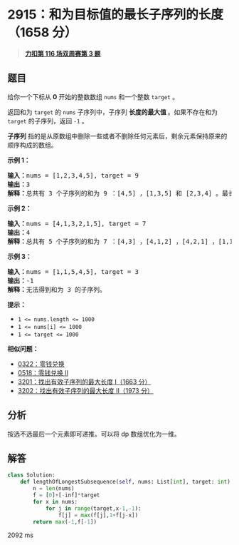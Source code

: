 # 2915：和为目标值的最长子序列的长度（1658 分）


> <u>**[力扣第 116 场双周赛第 3 题](https://leetcode.cn/problems/length-of-the-longest-subsequence-that-sums-to-target/)**</u>

## 题目

<p>给你一个下标从 <strong>0</strong> 开始的整数数组 <code>nums</code> 和一个整数 <code>target</code> 。</p>

<p>返回和为 <code>target</code> 的 <code>nums</code> 子序列中，子序列 <strong>长度的最大值 </strong>。如果不存在和为 <code>target</code> 的子序列，返回 <code>-1</code> 。</p>

<p><strong>子序列</strong> 指的是从原数组中删除一些或者不删除任何元素后，剩余元素保持原来的顺序构成的数组。</p>



<p><strong class="example">示例 1：</strong></p>

<pre>
<b>输入：</b>nums = [1,2,3,4,5], target = 9
<b>输出：</b>3
<b>解释：</b>总共有 3 个子序列的和为 9 ：[4,5] ，[1,3,5] 和 [2,3,4] 。最长的子序列是 [1,3,5] 和 [2,3,4] 。所以答案为 3 。
</pre>

<p><strong class="example">示例 2：</strong></p>

<pre>
<b>输入：</b>nums = [4,1,3,2,1,5], target = 7
<b>输出：</b>4
<strong>解释：</strong>总共有 5 个子序列的和为 7 ：[4,3] ，[4,1,2] ，[4,2,1] ，[1,1,5] 和 [1,3,2,1] 。最长子序列为 [1,3,2,1] 。所以答案为 4 。
</pre>

<p><strong class="example">示例 3：</strong></p>

<pre>
<b>输入：</b>nums = [1,1,5,4,5], target = 3
<b>输出：</b>-1
<b>解释：</b>无法得到和为 3 的子序列。
</pre>



<p><strong>提示：</strong></p>

<ul>
<li><code>1 &lt;= nums.length &lt;= 1000</code></li>
<li><code>1 &lt;= nums[i] &lt;= 1000</code></li>
<li><code>1 &lt;= target &lt;= 1000</code></li>
</ul>


**相似问题：**
- [0322：零钱兑换](/leetcode/0322)
- [0518：零钱兑换 II](/leetcode/0518)
- [3201：找出有效子序列的最大长度 I（1663 分）](/leetcode/3201)
- [3202：找出有效子序列的最大长度 II（1973 分）](/leetcode/3202)


## 分析

按选不选最后一个元素即可递推。可以将 dp 数组优化为一维。

## 解答


```python
class Solution:
    def lengthOfLongestSubsequence(self, nums: List[int], target: int) -> int:
        n = len(nums)
        f = [0]+[-inf]*target
        for x in nums:
            for j in range(target,x-1,-1):
                f[j] = max(f[j],1+f[j-x])
        return max(-1,f[-1])
```
2092 ms
